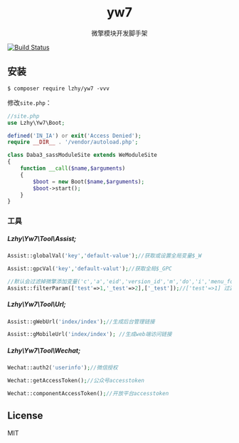 <h1 align="center"> yw7 </h1>

<p align="center"> 微擎模块开发脚手架 </p>

[![Build Status](https://travis-ci.org/sjywz/yw7.svg?branch=master)](https://travis-ci.org/sjywz/yw7)

## 安装

```shell
$ composer require lzhy/yw7 -vvv
```

修改`site.php`：

```php
//site.php
use Lzhy\Yw7\Boot;

defined('IN_IA') or exit('Access Denied');
require __DIR__ . '/vendor/autoload.php';

class Daba3_sassModuleSite extends WeModuleSite
{
    function __call($name,$arguments)
    {
        $boot = new Boot($name,$arguments);
        $boot->start();
    }
}
```


### 工具
##### Lzhy\Yw7\Tool\Assist;

```php
Assist::globalVal('key','default-value');//获取或设置全局变量$_W

Assist::gpcVal('key','default-valut');//获取全局$_GPC

//默认会过滤掉微擎添加变量('c','a','eid','version_id','m','do','i','menu_fold_tag:platform','state','op','message','jsMenuScroll','menu_fold_tag:platform_module_menu')和下划线开头的变量，如需过滤更多可以传入第二个参数
Assist::filterParam(['test'=>1,'_test'=>2],['_test']);//['test'=>1] 过滤参数
```

##### Lzhy\Yw7\Tool\Url;

```php
Assist::gWebUrl('index/index');//生成后台管理链接

Assist::gMobileUrl('index/index'); //生成web端访问链接
```

##### Lzhy\Yw7\Tool\Wechat;

```php
Wechat::auth2('userinfo');//微信授权

Wechat::getAccessToken();//公众号accesstoken

Wechat::componentAccessToken();//开放平台accesstoken
```

## License

MIT
